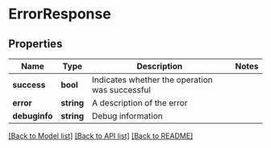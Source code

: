 # ErrorResponse

## Properties
Name | Type | Description | Notes
------------ | ------------- | ------------- | -------------
**success** | **bool** | Indicates whether the operation was successful | 
**error** | **string** | A description of the error | 
**debuginfo** | **string** | Debug information | 

[[Back to Model list]](../../README.md#documentation-for-models) [[Back to API list]](../../README.md#documentation-for-api-endpoints) [[Back to README]](../../README.md)

